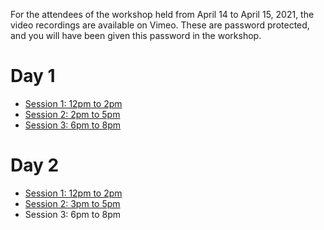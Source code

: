 For the attendees of the workshop held from April 14 to April 15, 2021, the video recordings are available on Vimeo.
These are password protected, and you will have been given this password in the workshop.

# Day 1

* [Session 1: 12pm to 2pm](https://vimeo.com/536798595)
* [Session 2: 2pm to 5pm](https://vimeo.com/536878132)
* [Session 3: 6pm to 8pm](https://vimeo.com/536967793)

# Day 2

* [Session 1: 12pm to 2pm](https://vimeo.com/537261927)
* [Session 2: 3pm to 5pm](https://vimeo.com/537358928)
* Session 3: 6pm to 8pm

